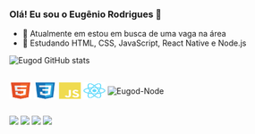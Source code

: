 ### Olá! Eu sou o Eugênio Rodrigues 👋

- 🔭 Atualmente em estou em busca de uma vaga na área
- 🌱 Estudando HTML, CSS, JavaScript, React Native e Node.js

![Eugod GitHub stats](https://github-readme-stats.vercel.app/api?username=Eugod&show_icons=true&theme=dracula&count_private=true)

<div style="display: inline_block"><br>
  <img align="center" alt="Eugod-HTML" height="30" width="40" src="https://raw.githubusercontent.com/devicons/devicon/master/icons/html5/html5-original.svg">
  <img align="center" alt="Eugod-CSS" height="30" width="40" src="https://raw.githubusercontent.com/devicons/devicon/master/icons/css3/css3-original.svg">
  <img align="center" alt="Eugod-Js" height="30" width="40" src="https://raw.githubusercontent.com/devicons/devicon/master/icons/javascript/javascript-plain.svg">
  <img align="center" alt="Eugod-React" height="30" width="40" src="https://raw.githubusercontent.com/devicons/devicon/master/icons/react/react-original.svg">
  <img align="center" alt="Eugod-Node" height="30" width="40" src="https://cdn.jsdelivr.net/gh/devicons/devicon/icons/nodejs/nodejs-original.svg" />     
</div>

  ##
 
<div> 
  <a href="https://www.linkedin.com/in/eugenio-rodrigues/" target="_blank"><img src="https://img.shields.io/badge/-LinkedIn-%230077B5?style=for-the-badge&logo=linkedin&logoColor=white" target="_blank"></a> 
  <a href="https://www.instagram.com/roddrigueseugenio/" target="_blank"><img src="https://img.shields.io/badge/-Instagram-%23E4405F?style=for-the-badge&logo=instagram&logoColor=white" target="_blank"></a>
  <a href="https://www.facebook.com/eugenio.rodrigues.146" target="_blank"><img src="https://img.shields.io/badge/Facebook-1877F2?style=for-the-badge&logo=facebook&logoColor=white" target="_blank"></a>
  <a href="https://eugeniorodrigues.dev/" target="_blank"><img src="https://img.shields.io/badge/website-000000?style=for-the-badge&logo=About.me&logoColor=white" target="_blank"></a>
</div>
